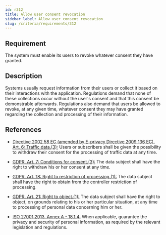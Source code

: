 ```yaml
---
id: r312
title: Allow user consent revocation
sidebar_label: Allow user consent revocation
slug: /criteria/requirements/312
---
```


## Requirement

The system must enable its users
to revoke whatever consent they have granted.

## Description

Systems usually request information
from their users or collect it based
on their interactions with the application.
Regulations demand
that none of these collections occur
without the user's consent
and that this consent be demonstrable afterwards.
Regulations
also demand that users be allowed to revoke,
at any given time,
whatever consent they may have granted
regarding the collection and processing
of their information.

## References

- [Directive 2002 58 EC (amended by E-privacy Directive 2009 136 EC). Art. 6: Traffic data.(3):](https://eur-lex.europa.eu/legal-content/EN/TXT/PDF/?uri=CELEX:02002L0058-20091219)
Users or subscribers
shall be given the possibility
to withdraw their consent
for the processing of traffic data
at any time.

- [GDPR. Art. 7: Conditions for consent.(3):](https://gdpr-info.eu/art-7-gdpr/)
The data subject shall have the right
to withdraw his or her consent
at any time.

- [GDPR. Art. 18: Right to restriction of processing.(1):](https://gdpr-info.eu/art-18-gdpr/)
The data subject
shall have the right to obtain
from the controller restriction
of processing.

- [GDPR. Art. 21: Right to object.(1):](https://gdpr-info.eu/art-21-gdpr/)
The data subject
shall have the right to object,
on grounds relating
to his or her particular situation,
at any time to processing of personal data
concerning him or her.

- [ISO 27001:2013. Annex A - 18.1.4:](https://www.iso.org/obp/ui/#iso:std:54534:en)
When applicable,
guarantee the privacy and security
of personal information,
as required by the relevant legislation
and regulations.
